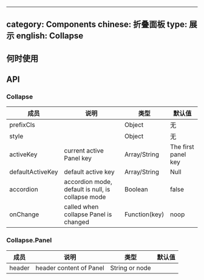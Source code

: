 ---
category: Components
chinese: 折叠面板
type: 展示
english: Collapse
-----------------




## 何时使用


## API

### Collapse

| 成员        | 说明           | 类型       | 默认值       |
|------------|----------------|----------|-------------|
| prefixCls    |         | Object |  无  |
| style    |         | Object | 无  |
| activeKey    |  current active Panel key   | Array<String>/String |   The first panel key  |
| defaultActiveKey    |  default active key   | Array<String>/String |   Null  |
| accordion    | accordion mode, default is null, is collapse mode | Boolean | false  |
| onChange      |   called when collapse Panel is changed   | Function(key) |  noop  |

### Collapse.Panel

| 成员        | 说明           | 类型       | 默认值       |
|------------|----------------|----------|-------------|
| header      |   header content of Panel   | String or node | |